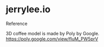 # jerrylee.io

Reference

3D coffee model is made by Poly by Google.
https://poly.google.com/view/fIuM_PW5prV
